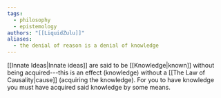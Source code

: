 ```yaml
---
tags:
  - philosophy
  - epistemology
authors: "[[LiquidZulu]]"
aliases:
  - the denial of reason is a denial of knowledge
---
```


[[Innate Ideas|Innate ideas]] are said to be [[Knowledge|known]] without being acquired---this is an effect (knowledge) without a [[The Law of Causality|cause]] (acquiring the knowledge). For you to have knowledge you must have acquired said knowledge by some means.